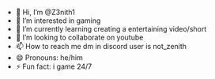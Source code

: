 - 👋 Hi, I’m @Z3nith1
- 👀 I’m interested in gaming
- 🌱 I’m currently learning creating a entertaining video/short
- 💞️ I’m looking to collaborate on youtube
- 📫 How to reach me dm in discord user is not_zenith
- 😄 Pronouns: he/him
- ⚡ Fun fact: i game 24/7

<!---
Z3nith1/Z3nith1 is a ✨ special ✨ repository because its `README.md` (this file) appears on your GitHub profile.
You can click the Preview link to take a look at your changes.
--->
